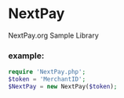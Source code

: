# NextPay
NextPay.org Sample Library

### example:
```PHP
require 'NextPay.php';
$token = 'MerchantID';
$NextPay = new NextPay($token);
```

